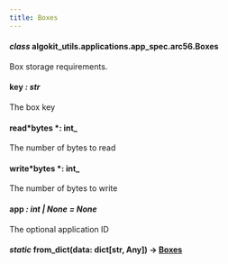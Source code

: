```yaml
---
title: Boxes
---
```


#### _class_ algokit_utils.applications.app_spec.arc56.Boxes

Box storage requirements.

#### key _: str_

The box key

#### read*bytes *: int\_

The number of bytes to read

#### write*bytes *: int\_

The number of bytes to write

#### app _: int | None_ _= None_

The optional application ID

#### _static_ from_dict(data: dict[str, Any]) → [Boxes](#algokit_utils.applications.app_spec.arc56.Boxes)
